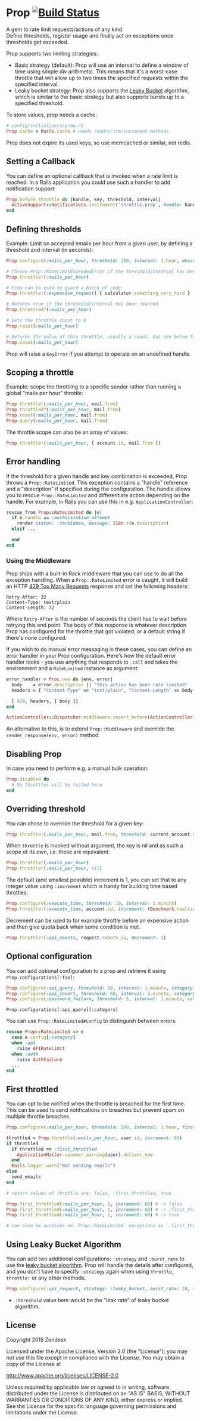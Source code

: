 
# Prop [![Build Status](https://travis-ci.org/zendesk/prop.png)](https://travis-ci.org/zendesk/prop)

A gem to rate limit requests/actions of any kind.<br/>
Define thresholds, register usage and finally act on exceptions once thresholds get exceeded.

Prop supports two limiting strategies:

* Basic strategy (default): Prop will use an interval to define a window of time using simple div arithmetic. 
This means that it's a worst-case throttle that will allow up to two times the specified requests within the specified interval.
* Leaky bucket strategy: Prop also supports the [Leaky Bucket](https://en.wikipedia.org/wiki/Leaky_bucket) algorithm, 
which is similar to the basic strategy but also supports bursts up to a specified threshold.

To store values, prop needs a cache:

```ruby
# config/initializers/prop.rb
Prop.cache = Rails.cache # needs read/write/increment methods
```

Prop does not expire its used keys, so use memcached or similar, not redis.

## Setting a Callback

You can define an optional callback that is invoked when a rate limit is reached. In a Rails application you 
could use such a handler to add notification support:

```ruby
Prop.before_throttle do |handle, key, threshold, interval|
  ActiveSupport::Notifications.instrument('throttle.prop', handle: handle, key: key, threshold: threshold, interval: interval)
end
```

## Defining thresholds

Example: Limit on accepted emails per hour from a given user, by defining a threshold and interval (in seconds):

```ruby
Prop.configure(:mails_per_hour, threshold: 100, interval: 1.hour, description: "Mail rate limit exceeded")
```

```ruby
# Throws Prop::RateLimitExceededError if the threshold/interval has been reached
Prop.throttle!(:mails_per_hour)

# Prop can be used to guard a block of code
Prop.throttle!(:expensive_request) { calculator.something_very_hard }

# Returns true if the threshold/interval has been reached
Prop.throttled?(:mails_per_hour)

# Sets the throttle count to 0
Prop.reset(:mails_per_hour)

# Returns the value of this throttle, usually a count, but see below for more
Prop.count(:mails_per_hour)
```

Prop will raise a `KeyError` if you attempt to operate on an undefined handle.

## Scoping a throttle

Example: scope the throttling to a specific sender rather than running a global "mails per hour" throttle:

```ruby
Prop.throttle!(:mails_per_hour, mail.from)
Prop.throttled?(:mails_per_hour, mail.from)
Prop.reset(:mails_per_hour, mail.from)
Prop.query(:mails_per_hour, mail.from)
```

The throttle scope can also be an array of values:

```ruby
Prop.throttle!(:mails_per_hour, [ account.id, mail.from ])
```

## Error handling

If the threshold for a given handle and key combination is exceeded, Prop throws a `Prop::RateLimited`. 
This exception contains a "handle" reference and a "description" if specified during the configuration. 
The handle allows you to rescue `Prop::RateLimited` and differentiate action depending on the handle. 
For example, in Rails you can use this in e.g. `ApplicationController`:

```ruby
rescue_from Prop::RateLimited do |e|
  if e.handle == :authorization_attempt
    render status: :forbidden, message: I18n.t(e.description)
  elsif ...

  end
end
```

### Using the Middleware

Prop ships with a built-in Rack middleware that you can use to do all the exception handling. 
When a `Prop::RateLimited` error is caught, it will build an HTTP 
[429 Too Many Requests](http://tools.ietf.org/html/draft-nottingham-http-new-status-02#section-4) 
response and set the following headers:

    Retry-After: 32
    Content-Type: text/plain
    Content-Length: 72

Where `Retry-After` is the number of seconds the client has to wait before retrying this end point. 
The body of this response is whatever description Prop has configured for the throttle that got violated, 
or a default string if there's none configured.

If you wish to do manual error messaging in these cases, you can define an error handler in your Prop configuration. 
Here's how the default error handler looks - you use anything that responds to `.call` and 
takes the environment and a `RateLimited` instance as argument:

```ruby
error_handler = Proc.new do |env, error|
  body    = error.description || "This action has been rate limited"
  headers = { "Content-Type" => "text/plain", "Content-Length" => body.size, "Retry-After" => error.retry_after }

  [ 429, headers, [ body ]]
end

ActionController::Dispatcher.middleware.insert_before(ActionController::ParamsParser, error_handler: error_handler)
```

An alternative to this, is to extend `Prop::Middleware` and override the `render_response(env, error)` method.

## Disabling Prop

In case you need to perform e.g. a manual bulk operation:

```ruby
Prop.disabled do
  # No throttles will be tested here
end
```

## Overriding threshold

You can chose to override the threshold for a given key:

```ruby
Prop.throttle!(:mails_per_hour, mail.from, threshold: current_account.mail_throttle_threshold)
```

When `throttle` is invoked without argument, the key is nil and as such a scope of its own, i.e. these are equivalent:

```ruby
Prop.throttle!(:mails_per_hour)
Prop.throttle!(:mails_per_hour, nil)
```

The default (and smallest possible) increment is 1, you can set that to any integer value using 
`:increment` which is handy for building time based throttles:

```ruby
Prop.configure(:execute_time, threshold: 10, interval: 1.minute)
Prop.throttle!(:execute_time, account.id, increment: (Benchmark.realtime { execute }).to_i)
```

Decrement can be used to for example throttle before an expensive action and then give quota back when some condition is met.

```ruby
Prop.throttle!(:api_counts, request.remote_ip, decrement: 1)
```

## Optional configuration

You can add optional configuration to a prop and retrieve it using `Prop.configurations[:foo]`:

```ruby
Prop.configure(:api_query, threshold: 10, interval: 1.minute, category: :api)
Prop.configure(:api_insert, threshold: 50, interval: 1.minute, category: :api)
Prop.configure(:password_failure, threshold: 5, interval: 1.minute, category: :auth)
```

```
Prop.configurations[:api_query][:category]
```

You can use `Prop::RateLimited#config` to distinguish between errors:

```ruby
rescue Prop::RateLimited => e
  case e.config[:category]
  when :api
    raise APIRateLimit
  when :auth
    raise AuthFailure
  ...
end
```

## First throttled

You can opt to be notified when the throttle is breached for the first time.<br/>
This can be used to send notifications on breaches but prevent spam on multiple throttle breaches.

```Ruby
Prop.configure(:mails_per_hour, threshold: 100, interval: 1.hour, first_throttled: true)

throttled = Prop.throttle(:mails_per_hour, user.id, increment: 60)
if throttled
  if throttled == :first_throttled
    ApplicationMailer.spammer_warning(user).deliver_now
  end
  Rails.logger.warn("Not sending emails")
else
  send_emails
end

# return values of throttle are: false, :first_throttled, true

Prop.first_throttled(:mails_per_hour, 1, increment: 60) # -> false
Prop.first_throttled(:mails_per_hour, 1, increment: 60) # -> :first_throttled
Prop.first_throttled(:mails_per_hour, 1, increment: 60) # -> true

# can also be accesses on `Prop::RateLimited` exceptions as `.first_throttled` 
```

## Using Leaky Bucket Algorithm

You can add two additional configurations: `:strategy` and `:burst_rate` to use the 
[leaky bucket algorithm](https://en.wikipedia.org/wiki/Leaky_bucket). 
Prop will handle the details after configured, and you don't have to specify `:strategy` 
again when using `throttle`, `throttle!` or any other methods.

```ruby
Prop.configure(:api_request, strategy: :leaky_bucket, burst_rate: 20, threshold: 5, interval: 1.minute)
```

* `:threshold` value here would be the "leak rate" of leaky bucket algorithm.


## License

Copyright 2015 Zendesk

Licensed under the Apache License, Version 2.0 (the "License"); you may not use this file except in compliance with the License.
You may obtain a copy of the License at

http://www.apache.org/licenses/LICENSE-2.0

Unless required by applicable law or agreed to in writing, 
software distributed under the License is distributed on an "AS IS" BASIS,
WITHOUT WARRANTIES OR CONDITIONS OF ANY KIND, either express or implied. 
See the License for the specific language governing permissions and limitations under the License.
